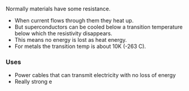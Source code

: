 
Normally materials have some resistance.
- When current flows through them they heat up.
- But superconductors can be cooled below a transition temperature below which the resistivity disappears.
- This means no energy is lost as heat energy.
- For metals the transition temp is about 10K (-263 C).

### Uses
- Power cables that can transmit electricity with no loss of energy
- Really strong e